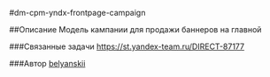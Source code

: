 #dm-cpm-yndx-frontpage-campaign

##Описание
Модель кампании для продажи баннеров на главной

###Связанные задачи
https://st.yandex-team.ru/DIRECT-87177

###Автор
[belyanskii](https://staff.yandex-team.ru/belyanskii)
